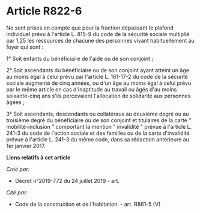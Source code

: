 # Article R822-6

Ne sont prises en compte que pour la fraction dépassant le plafond individuel prévu à l'article L. 815-9 du code de la
sécurité sociale multiplié par 1,25 les ressources de chacune des personnes vivant habituellement au foyer qui sont : 

1° Soit enfants du bénéficiaire de l'aide ou de son conjoint ; 

2° Soit ascendants du bénéficiaire ou de son conjoint ayant atteint un âge au moins égal à celui prévu par l'article L.
161-17-2 du code de la sécurité sociale augmenté de cinq années, ou d'un âge au moins égal à celui prévu par le même article
en cas d'inaptitude au travail ou âgés d'au moins soixante-cinq ans s'ils percevaient l'allocation de solidarité aux
personnes âgées ; 

3° Soit ascendants, descendants ou collatéraux au deuxième degré ou au troisième degré du bénéficiaire ou de son conjoint et
titulaires de la carte " mobilité-inclusion " comportant la mention " invalidité " prévue à l'article L. 241-3 du code de
l'action sociale et des familles ou de la carte d'invalidité prévue à l'article L. 241-3 du même code, dans sa rédaction
antérieure au 1er janvier 2017.

**Liens relatifs à cet article**

_Créé par_:

  - Décret n°2019-772 du 24 juillet 2019 - art.

_Cité par_:

  - Code de la construction et de l'habitation. - art. R861-5 (V)
